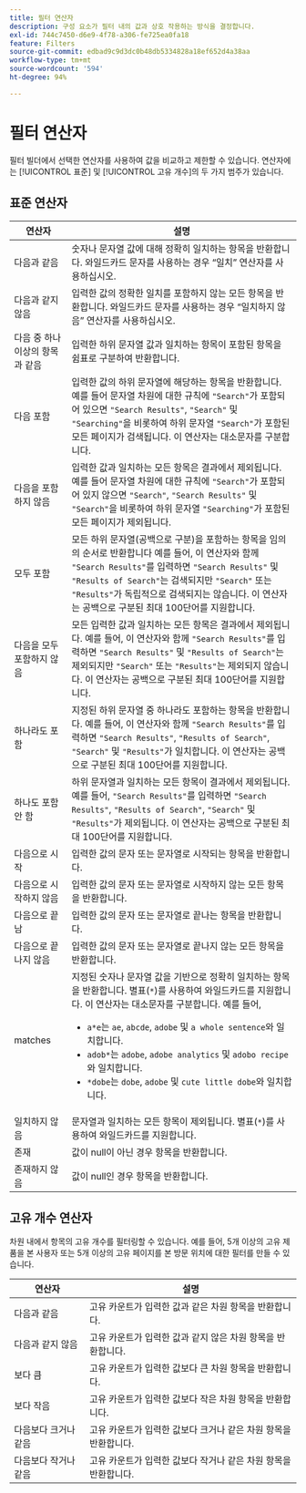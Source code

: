 ```yaml
---
title: 필터 연산자
description: 구성 요소가 필터 내의 값과 상호 작용하는 방식을 결정합니다.
exl-id: 744c7450-d6e9-4f78-a306-fe725ea0fa18
feature: Filters
source-git-commit: edbad9c9d3dc0b48db5334828a18ef652d4a38aa
workflow-type: tm+mt
source-wordcount: '594'
ht-degree: 94%

---
```


# 필터 연산자

필터 빌더에서 선택한 연산자를 사용하여 값을 비교하고 제한할 수 있습니다. 연산자에는 [!UICONTROL 표준] 및 [!UICONTROL 고유 개수]의 두 가지 범주가 있습니다.

## 표준 연산자

| 연산자 | 설명 |
| --- | --- |
| 다음과 같음 | 숫자나 문자열 값에 대해 정확히 일치하는 항목을 반환합니다. 와일드카드 문자를 사용하는 경우 “일치” 연산자를 사용하십시오. |
| 다음과 같지 않음 | 입력한 값의 정확한 일치를 포함하지 않는 모든 항목을 반환합니다.  와일드카드 문자를 사용하는 경우 “일치하지 않음” 연산자를 사용하십시오. |
| 다음 중 하나 이상의 항목과 같음 | 입력한 하위 문자열 값과 일치하는 항목이 포함된 항목을 쉼표로 구분하여 반환합니다. |
| 다음 포함 | 입력한 값의 하위 문자열에 해당하는 항목을 반환합니다. 예를 들어 문자열 차원에 대한 규칙에 `"Search"`가 포함되어 있으면 `"Search Results"`, `"Search"` 및 `"Searching"`을 비롯하여 하위 문자열 `"Search"`가 포함된 모든 페이지가 검색됩니다. 이 연산자는 대소문자를 구분합니다. |
| 다음을 포함하지 않음 | 입력한 값과 일치하는 모든 항목은 결과에서 제외됩니다. 예를 들어 문자열 차원에 대한 규칙에 `"Search"`가 포함되어 있지 않으면 `"Search"`, `"Search Results"` 및 `"Search"`을 비롯하여 하위 문자열 `"Searching"`가 포함된 모든 페이지가 제외됩니다. |
| 모두 포함 | 모든 하위 문자열(공백으로 구분)을 포함하는 항목을 임의의 순서로 반환합니다 예를 들어, 이 연산자와 함께 `"Search Results"`를 입력하면 `"Search Results"` 및 `"Results of Search"`는 검색되지만 `"Search"` 또는 `"Results"`가 독립적으로 검색되지는 않습니다. 이 연산자는 공백으로 구분된 최대 100단어를 지원합니다. |
| 다음을 모두 포함하지 않음 | 모든 입력한 값과 일치하는 모든 항목은 결과에서 제외됩니다. 예를 들어, 이 연산자와 함께 `"Search Results"`를 입력하면 `"Search Results"` 및 `"Results of Search"`는 제외되지만 `"Search"` 또는 `"Results"`는 제외되지 않습니다. 이 연산자는 공백으로 구분된 최대 100단어를 지원합니다. |
| 하나라도 포함 | 지정된 하위 문자열 중 하나라도 포함하는 항목을 반환합니다. ‎‎예를 들어, 이 연산자와 함께 `"Search Results"`를 입력하면 `"Search Results"`, `"Results of Search"`, `"Search"` 및 `"Results"`가 일치합니다. 이 연산자는 공백으로 구분된 최대 100단어를 지원합니다. |
| 하나도 포함 안 함 | 하위 문자열과 일치하는 모든 항목이 결과에서 제외됩니다. 예를 들어, `"Search Results"`를 입력하면 `"Search Results"`, `"Results of Search"`, `"Search"` 및 `"Results"`가 제외됩니다. 이 연산자는 공백으로 구분된 최대 100단어를 지원합니다. |
| 다음으로 시작 | 입력한 값의 문자 또는 문자열로 시작되는 항목을 반환합니다. |
| 다음으로 시작하지 않음 | 입력한 값의 문자 또는 문자열로 시작하지 않는 모든 항목을 반환합니다. |
| 다음으로 끝남 | 입력한 값의 문자 또는 문자열로 끝나는 항목을 반환합니다. |
| 다음으로 끝나지 않음 | 입력한 값의 문자 또는 문자열로 끝나지 않는 모든 항목을 반환합니다. |
| matches | 지정된 숫자나 문자열 값을 기반으로 정확히 일치하는 항목을 반환합니다. 별표(`*`)를 사용하여 와일드카드를 지원합니다. 이 연산자는 대소문자를 구분합니다. 예를 들어,<ul><li>`a*e`는 `ae`, `abcde`, `adobe` 및 `a whole sentence`와 일치합니다.</li><li>`adob*`는 `adobe`, `adobe analytics` 및 `adobo recipe`와 일치합니다.</li><li>`*dobe`는 `dobe`, `adobe` 및 `cute little dobe`와 일치합니다.</li></ul> |
| 일치하지 않음 | 문자열과 일치하는 모든 항목이 제외됩니다. 별표(`*`)를 사용하여 와일드카드를 지원합니다. |
| 존재 | 값이 null이 아닌 경우 항목을 반환합니다. |
| 존재하지 않음 | 값이 null인 경우 항목을 반환합니다. |

## 고유 개수 연산자

차원 내에서 항목의 고유 개수를 필터링할 수 있습니다. 예를 들어, 5개 이상의 고유 제품을 본 사용자 또는 5개 이상의 고유 페이지를 본 방문 위치에 대한 필터를 만들 수 있습니다.

| 연산자 | 설명 |
| --- | --- |
| 다음과 같음 | 고유 카운트가 입력한 값과 같은 차원 항목을 반환합니다. |
| 다음과 같지 않음 | 고유 카운트가 입력한 값과 같지 않은 차원 항목을 반환합니다. |
| 보다 큼 | 고유 카운트가 입력한 값보다 큰 차원 항목을 반환합니다. |
| 보다 작음 | 고유 카운트가 입력한 값보다 작은 차원 항목을 반환합니다. |
| 다음보다 크거나 같음 | 고유 카운트가 입력한 값보다 크거나 같은 차원 항목을 반환합니다. |
| 다음보다 작거나 같음 | 고유 카운트가 입력한 값보다 작거나 같은 차원 항목을 반환합니다. |
